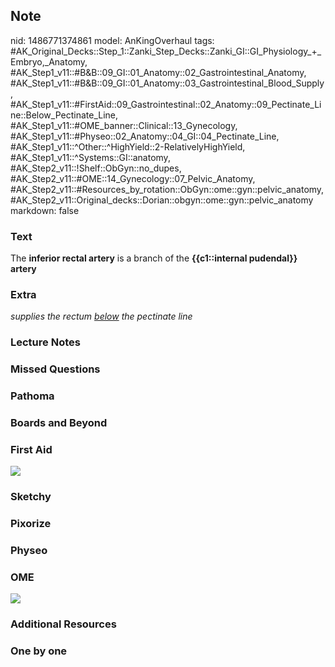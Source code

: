 ## Note
nid: 1486771374861
model: AnKingOverhaul
tags: #AK_Original_Decks::Step_1::Zanki_Step_Decks::Zanki_GI::GI_Physiology_+_Embryo,_Anatomy, #AK_Step1_v11::#B&B::09_GI::01_Anatomy::02_Gastrointestinal_Anatomy, #AK_Step1_v11::#B&B::09_GI::01_Anatomy::03_Gastrointestinal_Blood_Supply, #AK_Step1_v11::#FirstAid::09_Gastrointestinal::02_Anatomy::09_Pectinate_Line::Below_Pectinate_Line, #AK_Step1_v11::#OME_banner::Clinical::13_Gynecology, #AK_Step1_v11::#Physeo::02_Anatomy::04_GI::04_Pectinate_Line, #AK_Step1_v11::^Other::^HighYield::2-RelativelyHighYield, #AK_Step1_v11::^Systems::GI::anatomy, #AK_Step2_v11::!Shelf::ObGyn::no_dupes, #AK_Step2_v11::#OME::14_Gynecology::07_Pelvic_Anatomy, #AK_Step2_v11::#Resources_by_rotation::ObGyn::ome::gyn::pelvic_anatomy, #AK_Step2_v11::Original_decks::Dorian::obgyn::ome::gyn::pelvic_anatomy
markdown: false

### Text
<div>
  <div>
    The <b>inferior rectal artery</b> is a branch of the
    <b>{{c1::internal pudendal}} artery</b>
  </div>
</div>

### Extra
<i>supplies the rectum <u>below</u> the pectinate line</i>

### Lecture Notes


### Missed Questions


### Pathoma


### Boards and Beyond


### First Aid
<img src="tmph7rKT4.png">

### Sketchy


### Pixorize


### Physeo


### OME
<div class="ome-widget">
  <a href=
  "https://onlinemeded.org/spa/gynecology?ref=anki"><img src=
  "_OME_AnkiFlashcards_Topic_1.png"></a>
</div>

### Additional Resources


### One by one

